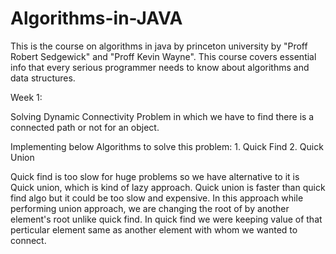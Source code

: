 # Algorithms-in-JAVA
This is the course on algorithms in java by princeton university by "Proff Robert Sedgewick" and "Proff Kevin Wayne". This course covers essential info that every serious programmer needs to know about algorithms and data structures.

Week 1: 

Solving Dynamic Connectivity Problem in which we have to find there is a connected path or not for an object.

Implementing below Algorithms to solve this problem:
    1. Quick Find
    2. Quick Union
    
    
Quick find is too slow for huge problems so we have alternative to it is Quick union, which is kind of lazy approach.
Quick union is faster than quick find algo but it could be too slow and expensive. In this approach while performing union approach, we are changing the root of by another element's root unlike quick find. In quick find we were keeping value of that perticular element same as another element with whom we wanted to connect.
